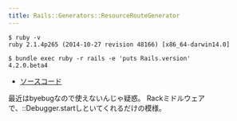 ```yaml
---
title: Rails::Generators::ResourceRouteGenerator
---
```


```
$ ruby -v
ruby 2.1.4p265 (2014-10-27 revision 48166) [x86_64-darwin14.0]
```

```
$ bundle exec ruby -r rails -e 'puts Rails.version'
4.2.0.beta4
```

* [ソースコード](https://github.com/rails/rails/blob/v4.2.0.beta4/railties/lib/rails/rack/debugger.rb)

最近はbyebugなので使えないんじゃ疑惑。
Rackミドルウェアで、::Debugger.startしといてくれるだけの模様。
